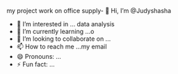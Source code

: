  my project work on office supply- 👋 Hi, I’m @Judyshasha
- 👀 I’m interested in ... data analysis
- 🌱 I’m currently learning ...o
- 💞️ I’m looking to collaborate on ...
- 📫 How to reach me ...my email
- 😄 Pronouns: ...
- ⚡ Fun fact: ...

<!---
Judyshasha/Judyshasha is a ✨ special ✨ repository because its `README.md` (this file) appears on your GitHub profile.
You can click the Preview link to take a look at your changes.
--->
